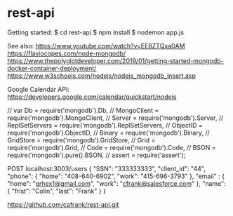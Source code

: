 # rest-api

Getting started:
$ cd rest-api
$ npm install
$ nodemon app.js

See also:
  https://www.youtube.com/watch?v=EE8ZTQxa0AM
  https://flaviocopes.com/node-mongodb/
  https://www.thepolyglotdeveloper.com/2019/01/getting-started-mongodb-docker-container-deployment/
  https://www.w3schools.com/nodejs/nodejs_mongodb_insert.asp

Google Calendar API:
  https://developers.google.com/calendar/quickstart/nodejs


// var Db = require('mongodb').Db,
//     MongoClient = require('mongodb').MongoClient,
//     Server = require('mongodb').Server,
//     ReplSetServers = require('mongodb').ReplSetServers,
//     ObjectID = require('mongodb').ObjectID,
//     Binary = require('mongodb').Binary,
//     GridStore = require('mongodb').GridStore,
//     Grid = require('mongodb').Grid,
//     Code = require('mongodb').Code,
//     BSON = require('mongodb').pure().BSON,
//     assert = require('assert');

POST localhost:3003/users
{
    "SSN": "333333333",
    "client_id": "44",
    "phone": {
    	"home": "408-640-6902",
    	"work": "415-696-3793"
    },
    "email" : {
    	"home": "grhex1@gmail.com",
    	"work": "cfrank@salesforce.com"
    },
    "name": {
        "frist": "Colin",
        "last": "Frank"
    }
}



https://github.com/cafrank/rest-api.git